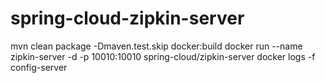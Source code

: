 # spring-cloud-zipkin-server

mvn clean package -Dmaven.test.skip docker:build
docker run --name zipkin-server -d -p 10010:10010 spring-cloud/zipkin-server
docker logs -f config-server